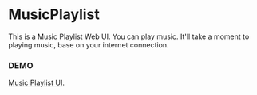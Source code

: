 # MusicPlaylist
This is a Music Playlist Web UI. You can play music. It'll take a moment to playing music, base on your internet connection.

### DEMO
[Music Playlist UI](https://maruf-ahmed76.github.io/MusicPlaylist/).
